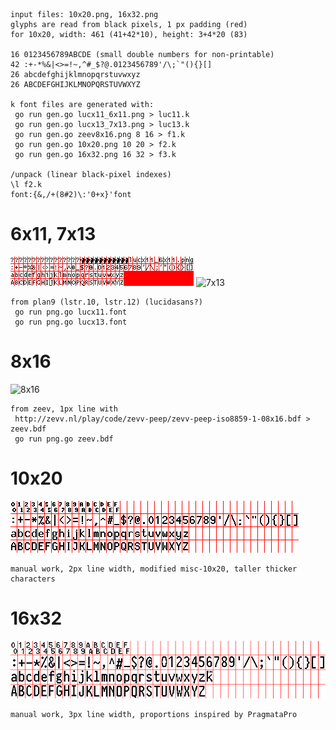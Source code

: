 ```
input files: 10x20.png, 16x32.png
glyphs are read from black pixels, 1 px padding (red)
for 10x20, width: 461 (41+42*10), height: 3+4*20 (83)

16 0123456789ABCDE (small double numbers for non-printable)
42 :+-*%&|<>=!~,^#_$?@.0123456789'/\;`"(){}[]
26 abcdefghijklmnopqrstuvwxyz
26 ABCDEFGHIJKLMNOPQRSTUVWXYZ

k font files are generated with:
 go run gen.go lucx11_6x11.png > luc11.k
 go run gen.go lucx13_7x13.png > luc13.k
 go run gen.go zeev8x16.png 8 16 > f1.k
 go run gen.go 10x20.png 10 20 > f2.k
 go run gen.go 16x32.png 16 32 > f3.k

/unpack (linear black-pixel indexes)
\l f2.k
font:{&,/+(8#2)\:'0+x}'font
```

# 6x11, 7x13
![6x11](lucx11_6x11.png)
![7x13](lucx11_7x13.png)
```
from plan9 (lstr.10, lstr.12) (lucidasans?)
 go run png.go lucx11.font
 go run png.go lucx13.font
```

# 8x16
![8x16](zeev8x16.png)
```
from zeev, 1px line with
 http://zevv.nl/play/code/zevv-peep/zevv-peep-iso8859-1-08x16.bdf > zeev.bdf
 go run png.go zeev.bdf
```

# 10x20
![10x20](10x20.png)
```
manual work, 2px line width, modified misc-10x20, taller thicker characters
```

# 16x32
![16x32](16x32.png)
```
manual work, 3px line width, proportions inspired by PragmataPro
```
